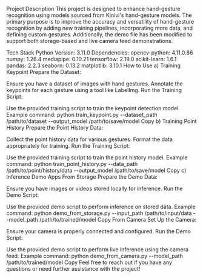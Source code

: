 Project Description
This project is designed to enhance hand-gesture recognition using models sourced from Kinivi's hand-gesture models. The primary purpose is to improve the accuracy and versatility of hand-gesture recognition by adding new training pipelines, incorporating more data, and defining custom gestures. Additionally, the demo file has been modified to support both storage-based and live camera feed demonstrations.

Tech Stack
Python Version: 3.11.0
Dependencies:
opencv-python: 4.11.0.86
numpy: 1.26.4
mediapipe: 0.10.21
tensorflow: 2.19.0
scikit-learn: 1.6.1
pandas: 2.2.3
seaborn: 0.13.2
matplotlib: 3.10.1
How to Use
a) Training Keypoint
Prepare the Dataset:

Ensure you have a dataset of images with hand gestures.
Annotate the keypoints for each gesture using a tool like LabelImg.
Run the Training Script:

Use the provided training script to train the keypoint detection model.
Example command:
python train_keypoint.py --dataset_path /path/to/dataset --output_model /path/to/save/model
Copy
b) Training Point History
Prepare the Point History Data:

Collect the point history data for various gestures.
Format the data appropriately for training.
Run the Training Script:

Use the provided training script to train the point history model.
Example command:
python train_point_history.py --data_path /path/to/point/history/data --output_model /path/to/save/model
Copy
c) Inference Demo Apps
From Storage
Prepare the Demo Data:

Ensure you have images or videos stored locally for inference.
Run the Demo Script:

Use the provided demo script to perform inference on stored data.
Example command:
python demo_from_storage.py --input_path /path/to/input/data --model_path /path/to/trained/model
Copy
From Camera
Set Up the Camera:

Ensure your camera is properly connected and configured.
Run the Demo Script:

Use the provided demo script to perform live inference using the camera feed.
Example command:
python demo_from_camera.py --model_path /path/to/trained/model
Copy
Feel free to reach out if you have any questions or need further assistance with the project!